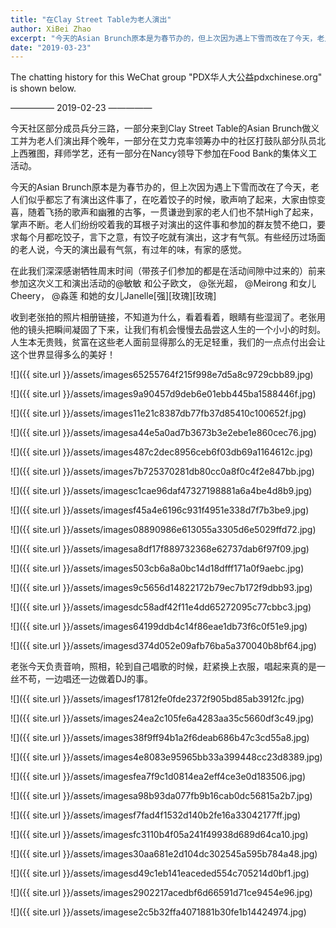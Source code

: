 ```yaml
---
title: "在Clay Street Table为老人演出"
author: XiBei Zhao
excerpt: "今天的Asian Brunch原本是为春节办的，但上次因为遇上下雪而改在了今天，老人们似乎都忘了有演出这件事了，在吃着饺子的时候，歌声响了起来，大家由惊变喜，随着飞扬的歌声和幽雅的古筝，一贯谦逊到家的老人们也不禁High了起来，掌声不断。"
date: "2019-03-23"
---
```


The chatting history for this WeChat group "PDX华人大公益pdxchinese.org" is shown below.

—————  2019-02-23  —————

今天社区部分成员兵分三路，一部分来到Clay Street Table的Asian Brunch做义工并为老人们演出拜个晚年，一部分在艾力克率领筹办中的社区打鼓队部分队员北上西雅图，拜师学艺，还有一部分在Nancy领导下参加在Food Bank的集体义工活动。

今天的Asian Brunch原本是为春节办的，但上次因为遇上下雪而改在了今天，老人们似乎都忘了有演出这件事了，在吃着饺子的时候，歌声响了起来，大家由惊变喜，随着飞扬的歌声和幽雅的古筝，一贯谦逊到家的老人们也不禁High了起来，掌声不断。老人们纷纷咬着我的耳根子对演出的这件事和参加的群友赞不绝口，要求每个月都吃饺子，言下之意，有饺子吃就有演出，这才有气氛。有些经历过场面的老人说，今天的演出最有气氛，有过年的味，有家的感觉。

在此我们深深感谢牺牲周末时间（带孩子们参加的都是在活动间隙中过来的）前来参加这次义工和演出活动的@敏敏 和公子欧文， @张光超， @Meirong 和女儿Cheery， @淼莲 和她的女儿Janelle[强][玫瑰][玫瑰]

收到老张拍的照片相册链接，不知道为什么，看着看着，眼睛有些湿润了。老张用他的镜头把瞬间凝固了下来，让我们有机会慢慢去品尝这人生的一个小小的时刻。人生本无贵贱，贫富在这些老人面前显得那么的无足轻重，我们的一点点付出会让这个世界显得多么的美好！

![]({{ site.url }}/assets/images65255764f215f998e7d5a8c9729cbb89.jpg)

![]({{ site.url }}/assets/images9a90457d9deb6e01ebb445ba1588446f.jpg)

![]({{ site.url }}/assets/images11e21c8387db77fb37d85410c100652f.jpg)

![]({{ site.url }}/assets/imagesa44e5a0ad7b3673b3e2ebe1e860cec76.jpg)

![]({{ site.url }}/assets/images487c2dec8956ceb6f03db69a1164612c.jpg)

![]({{ site.url }}/assets/images7b725370281db80cc0a8f0c4f2e847bb.jpg)

![]({{ site.url }}/assets/imagesc1cae96daf47327198881a6a4be4d8b9.jpg)

![]({{ site.url }}/assets/imagesf45a4e6196c931f4951e338d7f7b3be9.jpg)

![]({{ site.url }}/assets/images08890986e613055a3305d6e5029ffd72.jpg)

![]({{ site.url }}/assets/imagesa8df17f889732368e62737dab6f97f09.jpg)

![]({{ site.url }}/assets/images503cb6a8a0bc14d18dfff171a0f9aebc.jpg)

![]({{ site.url }}/assets/images9c5656d14822172b79ec7b172f9dbb93.jpg)

![]({{ site.url }}/assets/imagesdc58adf42f11e4dd65272095c77cbbc3.jpg)

![]({{ site.url }}/assets/images64199ddb4c14f86eae1db73f6c0f51e9.jpg)

![]({{ site.url }}/assets/imagesd374d052e09afb76ba5a370040b8bf64.jpg)

老张今天负责音响，照相，轮到自己唱歌的时候，赶紧换上衣服，唱起来真的是一丝不苟，一边唱还一边做着DJ的事。

![]({{ site.url }}/assets/imagesf17812fe0fde2372f905bd85ab3912fc.jpg)

![]({{ site.url }}/assets/images24ea2c105fe6a4283aa35c5660df3c49.jpg)

![]({{ site.url }}/assets/images38f9ff94b1a2f6deab686b47c3cd55a8.jpg)

![]({{ site.url }}/assets/images4e8083e95965bb33a399448cc23d8389.jpg)

![]({{ site.url }}/assets/imagesfea7f9c1d0814ea2eff4ce3e0d183506.jpg)

![]({{ site.url }}/assets/imagesa98b93da077fb9b16cab0dc56815a2b7.jpg)

![]({{ site.url }}/assets/imagesf7fad4f1532d140b2fe16a33042177ff.jpg)

![]({{ site.url }}/assets/imagesfc3110b4f05a241f49938d689d64ca10.jpg)

![]({{ site.url }}/assets/images30aa681e2d104dc302545a595b784a48.jpg)

![]({{ site.url }}/assets/imagesd49c1eb141eaceded554c705214d0bf1.jpg)

![]({{ site.url }}/assets/images2902217acedbf6d66591d71ce9454e96.jpg)

![]({{ site.url }}/assets/imagese2c5b32ffa4071881b30fe1b14424974.jpg)
